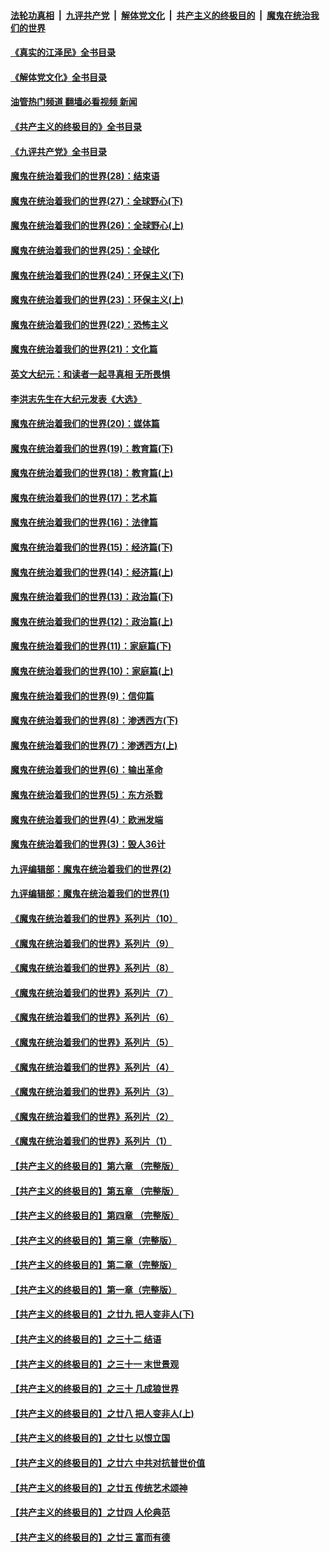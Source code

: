 ####  [法轮功真相](../../../../basic/blob/master/README.md?t=06080601) &nbsp;|&nbsp; [九评共产党](../../../../9ping.md/blob/master/README.md?t=06080601) &nbsp;|&nbsp; [解体党文化](../../../../jtdwh.md/blob/master/README.md?t=06080601)  &nbsp;|&nbsp; [共产主义的终极目的](../../../../gczydzjmd.md/blob/master/README.md?t=06080601) &nbsp;|&nbsp; [魔鬼在统治我们的世界](../../../../mgztzwmdsj.md/blob/master/README.md?t=06080601) 

#### [《真实的江泽民》全书目录](../pages/nsc422/n13721399.md?t=06080601) 

#### [《解体党文化》全书目录](../pages/nsc422/n13721157.md?t=06080601) 

#### [油管热门频道 翻墙必看视频 新闻](http://45.76.130.85:81/youtube.html?06080601)

#### [《共产主义的终极目的》全书目录](../pages/nsc422/n13721048.md?t=06080601) 

#### [《九评共产党》全书目录](../pages/nsc422/n13708085.md?t=06080601) 

#### [魔鬼在统治着我们的世界(28)：结束语](../pages/nsc422/n10936246.md?t=06080601) 

#### [魔鬼在统治着我们的世界(27)：全球野心(下)](../pages/nsc422/n10928319.md?t=06080601) 

#### [魔鬼在统治着我们的世界(26)：全球野心(上)](../pages/nsc422/n10900318.md?t=06080601) 

#### [魔鬼在统治着我们的世界(25)：全球化](../pages/nsc422/n10788205.md?t=06080601) 

#### [魔鬼在统治着我们的世界(24)：环保主义(下)](../pages/nsc422/n10695307.md?t=06080601) 

#### [魔鬼在统治着我们的世界(23)：环保主义(上)](../pages/nsc422/n10688613.md?t=06080601) 

#### [魔鬼在统治着我们的世界(22)：恐怖主义](../pages/nsc422/n10614727.md?t=06080601) 

#### [魔鬼在统治着我们的世界(21)：文化篇](../pages/nsc422/n10597706.md?t=06080601) 

#### [英文大纪元：和读者一起寻真相 无所畏惧](../pages/nsc422/n12542027.md?t=06080601) 

#### [李洪志先生在大纪元发表《大选》](../pages/nsc422/n12534746.md?t=06080601) 

#### [魔鬼在统治着我们的世界(20)：媒体篇](../pages/nsc422/n10586579.md?t=06080601) 

#### [魔鬼在统治着我们的世界(19)：教育篇(下)](../pages/nsc422/n10564808.md?t=06080601) 

#### [魔鬼在统治着我们的世界(18)：教育篇(上)](../pages/nsc422/n10526970.md?t=06080601) 

#### [魔鬼在统治着我们的世界(17)：艺术篇](../pages/nsc422/n10499093.md?t=06080601) 

#### [魔鬼在统治着我们的世界(16)：法律篇](../pages/nsc422/n10485969.md?t=06080601) 

#### [魔鬼在统治着我们的世界(15)：经济篇(下)](../pages/nsc422/n10469975.md?t=06080601) 

#### [魔鬼在统治着我们的世界(14)：经济篇(上)](../pages/nsc422/n10457370.md?t=06080601) 

#### [魔鬼在统治着我们的世界(13)：政治篇(下)](../pages/nsc422/n10448270.md?t=06080601) 

#### [魔鬼在统治着我们的世界(12)：政治篇(上)](../pages/nsc422/n10444576.md?t=06080601) 

#### [魔鬼在统治着我们的世界(11)：家庭篇(下)](../pages/nsc422/n10440961.md?t=06080601) 

#### [魔鬼在统治着我们的世界(10)：家庭篇(上)](../pages/nsc422/n10435448.md?t=06080601) 

#### [魔鬼在统治着我们的世界(9)：信仰篇](../pages/nsc422/n10432159.md?t=06080601) 

#### [魔鬼在统治着我们的世界(8)：渗透西方(下)](../pages/nsc422/n10429603.md?t=06080601) 

#### [魔鬼在统治着我们的世界(7)：渗透西方(上)](../pages/nsc422/n10426013.md?t=06080601) 

#### [魔鬼在统治着我们的世界(6)：输出革命](../pages/nsc422/n10421536.md?t=06080601) 

#### [魔鬼在统治着我们的世界(5)：东方杀戮](../pages/nsc422/n10417707.md?t=06080601) 

#### [魔鬼在统治着我们的世界(4)：欧洲发端](../pages/nsc422/n10414890.md?t=06080601) 

#### [魔鬼在统治着我们的世界(3)：毁人36计](../pages/nsc422/n10411583.md?t=06080601) 

#### [九评编辑部：魔鬼在统治着我们的世界(2)](../pages/nsc422/n10410036.md?t=06080601) 

#### [九评编辑部：魔鬼在统治着我们的世界(1)](../pages/nsc422/n10406825.md?t=06080601) 

#### [《魔鬼在统治着我们的世界》系列片（10）](../pages/nsc422/n12292670.md?t=06080601) 

#### [《魔鬼在统治着我们的世界》系列片（9）](../pages/nsc422/n12290859.md?t=06080601) 

#### [《魔鬼在统治着我们的世界》系列片（8）](../pages/nsc422/n12287445.md?t=06080601) 

#### [《魔鬼在统治着我们的世界》系列片（7）](../pages/nsc422/n12283425.md?t=06080601) 

#### [《魔鬼在统治着我们的世界》系列片（6）](../pages/nsc422/n12282314.md?t=06080601) 

#### [《魔鬼在统治着我们的世界》系列片（5）](../pages/nsc422/n12281419.md?t=06080601) 

#### [《魔鬼在统治着我们的世界》系列片（4）](../pages/nsc422/n12274024.md?t=06080601) 

#### [《魔鬼在统治着我们的世界》系列片（3）](../pages/nsc422/n12271322.md?t=06080601) 

#### [《魔鬼在统治着我们的世界》系列片（2）](../pages/nsc422/n12269049.md?t=06080601) 

#### [《魔鬼在统治着我们的世界》系列片（1）](../pages/nsc422/n12267575.md?t=06080601) 

#### [【共产主义的终极目的】第六章 （完整版）](../pages/nsc422/n11428913.md?t=06080601) 

#### [【共产主义的终极目的】第五章 （完整版）](../pages/nsc422/n11428912.md?t=06080601) 

#### [【共产主义的终极目的】第四章 （完整版）](../pages/nsc422/n11428907.md?t=06080601) 

#### [【共产主义的终极目的】第三章（完整版）](../pages/nsc422/n11428848.md?t=06080601) 

#### [【共产主义的终极目的】第二章（完整版）](../pages/nsc422/n11428831.md?t=06080601) 

#### [【共产主义的终极目的】第一章（完整版）](../pages/nsc422/n11417651.md?t=06080601) 

#### [【共产主义的终极目的】之廿九 把人变非人(下)](../pages/nsc422/n11344140.md?t=06080601) 

#### [【共产主义的终极目的】之三十二 结语](../pages/nsc422/n11360535.md?t=06080601) 

#### [【共产主义的终极目的】之三十一 末世景观](../pages/nsc422/n11351129.md?t=06080601) 

#### [【共产主义的终极目的】之三十 几成狼世界](../pages/nsc422/n11348280.md?t=06080601) 

#### [【共产主义的终极目的】之廿八 把人变非人(上)](../pages/nsc422/n11340492.md?t=06080601) 

#### [【共产主义的终极目的】之廿七 以恨立国](../pages/nsc422/n11336944.md?t=06080601) 

#### [【共产主义的终极目的】之廿六 中共对抗普世价值](../pages/nsc422/n11324785.md?t=06080601) 

#### [【共产主义的终极目的】之廿五 传统艺术颂神](../pages/nsc422/n11296396.md?t=06080601) 

#### [【共产主义的终极目的】之廿四 人伦典范](../pages/nsc422/n11296397.md?t=06080601) 

#### [【共产主义的终极目的】之廿三 富而有德](../pages/nsc422/n11283598.md?t=06080601) 

<img src='http://gfw-breaker.win/goodnews/indexes/nsc422.md' width='0px' height='0px'/>
